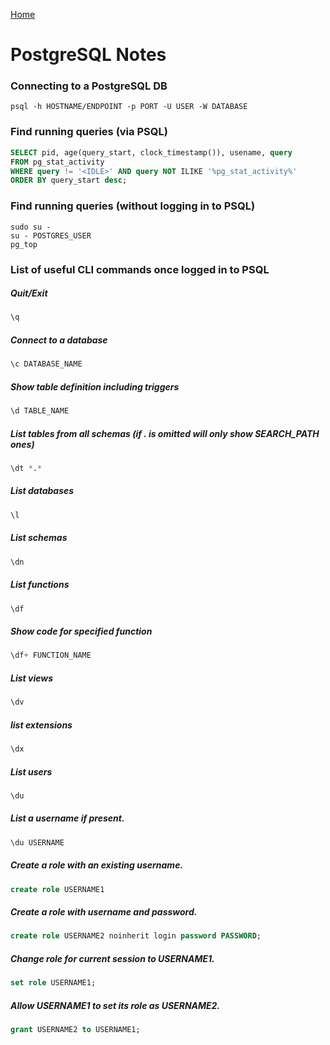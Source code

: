 <html><link rel="stylesheet" href="../assets/css/air.css"></html>

[Home](../index.html)

# PostgreSQL Notes

### Connecting to a PostgreSQL DB ###
~~~
psql -h HOSTNAME/ENDPOINT -p PORT -U USER -W DATABASE
~~~

### Find running queries (via PSQL) ###
~~~sql
SELECT pid, age(query_start, clock_timestamp()), usename, query
FROM pg_stat_activity
WHERE query != '<IDLE>' AND query NOT ILIKE '%pg_stat_activity%'
ORDER BY query_start desc;
~~~

### Find running queries (without logging in to PSQL) ###
~~~shell
sudo su -
su - POSTGRES_USER
pg_top
~~~

### List of useful CLI commands once logged in to PSQL ###
##### Quit/Exit #####
~~~sql 
\q 
~~~
##### Connect to a database #####
~~~sql 
\c DATABASE_NAME 
~~~
##### Show table definition including triggers #####
~~~sql 
\d TABLE_NAME 
~~~
##### List tables from all schemas (if *.* is omitted will only show SEARCH_PATH ones) #####
~~~sql 
\dt *.* 
~~~
##### List databases #####
~~~sql 
\l 
~~~
##### List schemas #####
~~~sql 
\dn 
~~~
##### List functions #####
~~~sql 
\df 
~~~
##### Show code for specified function #####
~~~sql 
\df+ FUNCTION_NAME 
~~~
##### List views #####
~~~sql 
\dv 
~~~
##### list extensions #####
~~~sql 
\dx 
~~~
##### List users #####
~~~sql 
\du 
~~~
##### List a username if present. #####
~~~sql 
\du USERNAME 
~~~
##### Create a role with an existing username. #####
~~~sql 
create role USERNAME1 
~~~
##### Create a role with username and password. #####
~~~sql 
create role USERNAME2 noinherit login password PASSWORD;  
~~~
##### Change role for current session to USERNAME1. #####
~~~sql 
set role USERNAME1;  
~~~
##### Allow USERNAME1 to set its role as USERNAME2. #####
~~~sql 
grant USERNAME2 to USERNAME1;  
~~~


